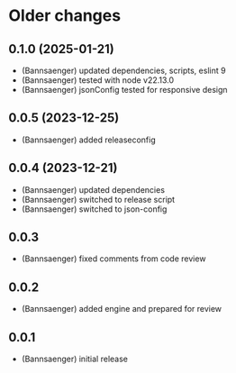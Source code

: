 # Older changes
## 0.1.0 (2025-01-21)
* (Bannsaenger) updated dependencies, scripts, eslint 9
* (Bannsaenger) tested with node v22.13.0
* (Bannsaenger) jsonConfig tested for responsive design

## 0.0.5 (2023-12-25)
* (Bannsaenger) added releaseconfig

## 0.0.4 (2023-12-21)
* (Bannsaenger) updated dependencies
* (Bannsaenger) switched to release script
* (Bannsaenger) switched to json-config

## 0.0.3
* (Bannsaenger) fixed comments from code review

## 0.0.2
* (Bannsaenger) added engine and prepared for review

## 0.0.1
* (Bannsaenger) initial release
